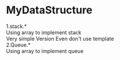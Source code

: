# MyDataStructure
1.stack.*
<br>
Using array to implement stack
<br>
Very simple Version Even don't use template
<br>
2.Queue.*
<br>
Using array to implement queue

